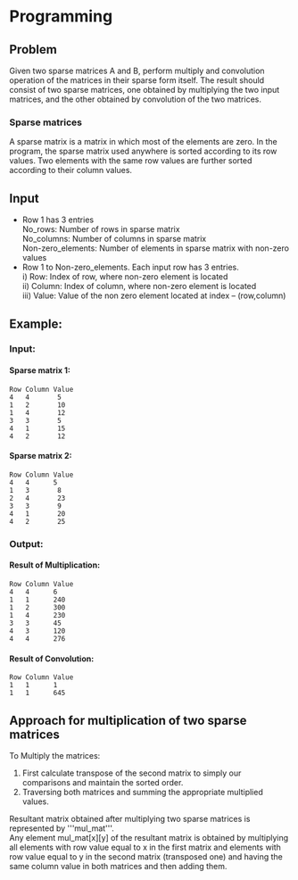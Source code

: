 # Programming 

## Problem  
Given two sparse matrices A and B, perform multiply and convolution operation of the matrices
in their sparse form itself. The result should consist of two sparse matrices, one obtained by
multiplying the two input matrices, and the other obtained by convolution of the two matrices.
### Sparse matrices
A sparse matrix is a matrix in which most of the elements are zero. In the program, the sparse matrix used anywhere is sorted according to its row values. Two elements with the same row values are further sorted according to their column values.
## Input
 * Row 1 has 3 entries <br />
  No_rows: Number of rows in sparse matrix <br />
  No_columns: Number of columns in sparse matrix <br />
  Non-zero_elements: Number of elements in sparse matrix with non-zero values <br />
 * Row 1 to Non-zero_elements. Each input row has 3 entries. <br />
  i) Row: Index of row, where non-zero element is located <br />
  ii) Column: Index of column, where non-zero element is located <br />
  iii) Value: Value of the non zero element located at index – (row,column) <br />
 
## Example:
### Input:
#### Sparse matrix 1:
    Row Column Value
    4   4       5
    1   2       10
    1   4       12
    3   3       5
    4   1       15
    4   2       12
    
#### Sparse matrix 2:
    Row Column Value
    4   4      5
    1   3       8
    2   4       23
    3   3       9
    4   1       20
    4   2       25
   
### Output:
#### Result of Multiplication:
    Row Column Value
    4   4      6
    1   1      240
    1   2      300
    1   4      230
    3   3      45
    4   3      120
    4   4      276
#### Result of Convolution:
    Row Column Value
    1   1      1
    1   1      645
    

## Approach for multiplication of two sparse matrices
To Multiply the matrices: <br />
 1. First calculate transpose of the second matrix to simply our comparisons and maintain the sorted order. <br /> 
 2. Traversing both matrices and summing the appropriate multiplied values. <br />

Resultant matrix obtained after multiplying two sparse matrices is represented by '''mul_mat'''. <br />
Any element mul_mat[x][y] of the resultant matrix is obtained by multiplying all elements with row value equal to x in the first matrix and elements with row value equal to y in the second matrix (transposed one) and having the same column value in both matrices and  then adding them.


